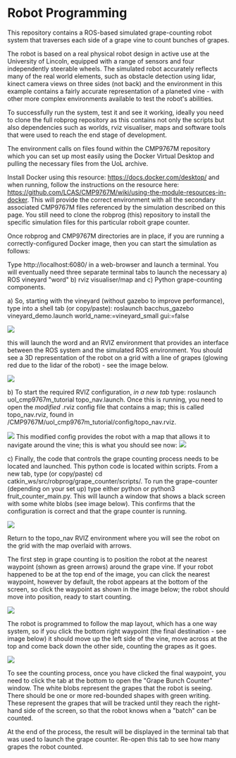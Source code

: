 # Robot Programming

This repository contains a ROS-based simulated grape-counting robot system that traverses each side of a grape vine to count bunches of grapes.

The robot is based on a real physical robot design in active use at the University of Lincoln, equipped with a range of sensors and four independently steerable wheels.  The simulated robot accurately reflects many of the real world elements, such as obstacle detection using lidar, kinect camera views on three sides (not back) and the environment in this example contains a fairly accurate representation of a planeted vine - with other more complex environments available to test the robot's abilities.

To successfully run the system, test it and see it working, ideally you need to clone the full robprog repository as this contains not only the scripts but also dependencies such as worlds, rviz visualiser, maps and software tools that were used to reach the end stage of development.

The environment calls on files found within the CMP9767M repository which you can set up most easily using the Docker Virtual Desktop and pulling the necessary files from the UoL archive.

Install Docker using this resource: https://docs.docker.com/desktop/ and when running, follow the instructions on the resource here: https://github.com/LCAS/CMP9767M/wiki/using-the-module-resources-in-docker.  This will provide the correct environment with all the secondary associated CMP9767M files referenced by the simulation described on this page.  You still need to clone the robprog (this) repository to install the specific simulation files for this particular roboit grape counter.

Once robprog and CMP9767M directories are in place, if you are running a correctly-configured Docker image, then you can start the simulation as follows:

Type http://localhost:6080/ in a web-browser and launch a terminal.  You will eventually need three separate terminal tabs to launch the necessary a) ROS vineyard "word" b) rviz visualiser/map and c) Python grape-counting components.  

a) So, starting with the vineyard (without gazebo to improve performance), type into a shell tab (or copy/paste): roslaunch bacchus_gazebo vineyard_demo.launch world_name:=vineyard_small gui:=false 

<img src="https://github.com/andieroid/robprog/blob/main/grape_counter/scripts/images/launching-vineyard-world.png">

this will launch the word and an RVIZ environment that provides an interface between the ROS system and the simulated ROS environment.  You should see a 3D representation of the robot on a grid with a line of grapes (glowing red due to the lidar of the robot) - see the image below.

<img src="https://github.com/andieroid/robprog/blob/main/grape_counter/scripts/images/initial-rviz-launch.png">

b) To start the required RVIZ configuration, *in a new tab* type: roslaunch uol_cmp9767m_tutorial topo_nav.launch.  Once this is running, you need to open the *modified* .rviz config file that contains a map; this is called topo_nav.rviz, found in /CMP9767M/uol_cmp9767m_tutorial/config/topo_nav.rviz.  

<img src="https://github.com/andieroid/robprog/blob/main/grape_counter/scripts/images/selecting-the-modified-config-file.png">
This modified config provides the robot with a map that allows it to navigate around the vine; this is what you should see now:

<img src="https://github.com/andieroid/robprog/blob/main/grape_counter/scripts/images/rviz-launched.png">

c) Finally, the code that controls the grape counting process needs to be located and launched.  This python code is located within scripts.  From a new tab, type (or copy/paste) cd catkin_ws/src/robprog/grape_counter/scripts/. To run the grape-counter (depending on your set up) type either python or python3 fruit_counter_main.py. This will launch a window that shows a black screen with some white blobs (see image below).  This confirms that the configuration is correct and that the grape counter is running.

<img src="https://github.com/andieroid/robprog/blob/main/grape_counter/scripts/images/black-screen-with-white-blobs.png">

Return to the topo_nav RVIZ environment where you will see the robot on the grid with the map overlaid with arrows.

The first step in grape counting is to position the robot at the nearest waypoint (shown as green arrows) around the grape vine.  If your robot happened to be at the top end of the image, you can click the nearest waypoint, however by default, the robot appears at the bottom of the screen, so click the waypoint as shown in the image below; the robot should move into position, ready to start counting.

<img src="https://github.com/andieroid/robprog/blob/main/grape_counter/scripts/images/robot-at-start-position.png">

The robot is programmed to follow the map layout, which has a one way system, so if you click the bottom right waypoint (the final destination - see image below) it should move up the left side of the vine, move across at the top and come back down the other side, counting the grapes as it goes. 

<img src="https://github.com/andieroid/robprog/blob/main/grape_counter/scripts/images/start_counting.png">

To see the counting process, once you have clicked the final waypoint, you need to click the tab at the bottom to open the "Grape Bunch Counter" window. The white blobs represent the grapes that the robot is seeing.  There should be one or more red-bounded shapes with green writing.  These represent the grapes that will be tracked until they reach the right-hand side of the screen, so that the robot knows when a "batch" can be counted.

At the end of the process, the result will be displayed in the terminal tab that was used to launch the grape counter.  Re-open this tab to see how many grapes the robot counted.








